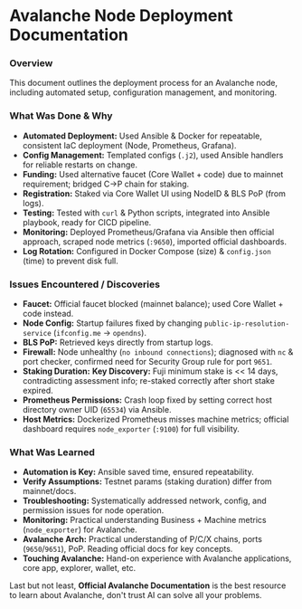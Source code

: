 #  Avalanche Node Deployment Documentation

### Overview

This document outlines the deployment process for an Avalanche node, including automated setup, configuration management, and monitoring.

### What Was Done & Why

* **Automated Deployment:** Used Ansible & Docker for repeatable, consistent IaC deployment (Node, Prometheus, Grafana).
* **Config Management:** Templated configs (`.j2`), used Ansible handlers for reliable restarts on change.
* **Funding:** Used alternative faucet (Core Wallet + code) due to mainnet requirement; bridged C->P chain for staking.
* **Registration:** Staked via Core Wallet UI using NodeID & BLS PoP (from logs).
* **Testing:** Tested with `curl` & Python scripts, integrated into Ansible playbook, ready for CICD pipeline.
* **Monitoring:** Deployed Prometheus/Grafana via Ansible then official approach, scraped node metrics (`:9650`), imported official dashboards.
* **Log Rotation:** Configured in Docker Compose (size) & `config.json` (time) to prevent disk full.

### Issues Encountered / Discoveries

* **Faucet:** Official faucet blocked (mainnet balance); used Core Wallet + code instead.
* **Node Config:** Startup failures fixed by changing `public-ip-resolution-service` (`ifconfig.me` -> `opendns`).
* **BLS PoP:** Retrieved keys directly from startup logs.
* **Firewall:** Node unhealthy (`no inbound connections`); diagnosed with `nc` & port checker, confirmed need for Security Group rule for port `9651`.
* **Staking Duration:** **Key Discovery:** Fuji minimum stake is << 14 days, contradicting assessment info; re-staked correctly after short stake expired.
* **Prometheus Permissions:** Crash loop fixed by setting correct host directory owner UID (`65534`) via Ansible.
* **Host Metrics:** Dockerized Prometheus misses machine metrics; official dashboard requires `node_exporter` (`:9100`) for full visibility.

### What Was Learned

* **Automation is Key:** Ansible saved time, ensured repeatability.
* **Verify Assumptions:** Testnet params (staking duration) differ from mainnet/docs.
* **Troubleshooting:** Systematically addressed network, config, and permission issues for node operation.
* **Monitoring:** Practical understanding Business + Machine metrics (`node_exporter`) for Avalanche.
* **Avalanche Arch:** Practical understanding of P/C/X chains, ports (`9650`/`9651`), PoP. Reading official docs for key concepts.
* **Touching Avalanche:** Hand-on experience with Avalanche applications, core app, explorer, wallet, etc.

Last but not least, **Official Avalanche Documentation** is the best resource to learn about Avalanche, don't trust AI can solve all your problems.